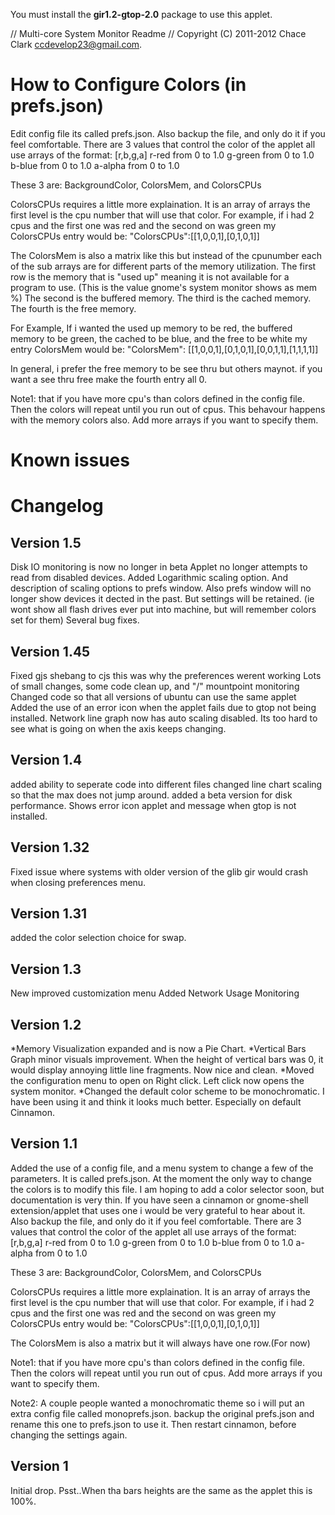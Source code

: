 You must install the **gir1.2-gtop-2.0** package to use this applet.

// Multi-core System Monitor Readme
// Copyright (C) 2011-2012 Chace Clark <ccdevelop23@gmail.com>.

How to Configure Colors (in prefs.json)
======================================
Edit config file its called prefs.json. Also backup the file, and only do it if you feel comfortable.
There are 3 values that control the color of the applet all use arrays of the format:
[r,b,g,a]
r-red from 0 to 1.0
g-green from 0 to 1.0
b-blue from 0 to 1.0
a-alpha from 0 to 1.0

These 3 are: BackgroundColor, ColorsMem, and ColorsCPUs

ColorsCPUs requires a little more explaination. It is an array of arrays the first level is the cpu number that will use that color. For example,
if i had 2 cpus and the first one was red and the second on was green my ColorsCPUs entry would be:
"ColorsCPUs":[[1,0,0,1],[0,1,0,1]]

The ColorsMem is also a matrix like this but instead of the cpunumber each of the sub arrays are for different parts of the memory utilization.
The first row is the memory that is "used up" meaning it is not available for a program to use. (This is the value gnome's system monitor shows as mem %)
The second is the buffered memory.
The third is the cached memory.
The fourth is the free memory.

For Example,
If i wanted the used up memory to be red, the buffered memory to be green, the cached to be blue, and the free to be white my entry ColorsMem would be:
"ColorsMem": [[1,0,0,1],[0,1,0,1],[0,0,1,1],[1,1,1,1]]

In general, i prefer the free memory to be see thru but others maynot. if you want a see thru free make the fourth entry all 0.

Note1: that if you have more cpu's than colors defined in the config file. 
Then the colors will repeat until you run out of cpus. This behavour happens with the memory colors also.
Add more arrays if you want to specify them.


Known issues
============


Changelog
=========

Version 1.5
-----------
Disk IO monitoring is now no longer in beta
Applet no longer attempts to read from disabled devices.
Added Logarithmic scaling option. And description of scaling options to prefs window.
Also prefs window will no longer show devices it dected in the past. But settings will be retained. 
	(ie wont show all flash drives ever put into machine, but will remember colors set for them)
Several bug fixes.

Version 1.45
-----------
Fixed gjs shebang to cjs this was why the preferences werent working
Lots of small changes, some code clean up, and "/" mountpoint monitoring
Changed code so that all versions of ubuntu can use the same applet
Added the use of an error icon when the applet fails due to gtop not being installed. 
Network line graph now has auto scaling disabled. Its too hard to see what is going on when the axis keeps changing.

Version 1.4
-----------
added ability to seperate code into different files
changed line chart scaling so that the max does not jump around.
added a beta version for disk performance.
Shows error icon applet and message when gtop is not installed.

Version 1.32
-----------
Fixed issue where systems with older version of the glib gir would crash when closing preferences menu.

Version 1.31
-----------
added the color selection choice for swap.

Version 1.3
-----------
New improved customization menu
Added Network Usage Monitoring 
    
Version 1.2
------------
*Memory Visualization expanded and is now a Pie Chart.
*Vertical Bars Graph minor visuals improvement. When the height of vertical bars was 0, it would display annoying little line fragments. Now nice and clean.
*Moved the configuration menu to open on Right click. Left click now opens the system monitor.
*Changed the default color scheme to be monochromatic. I have been using it and think it looks much better. Especially on default Cinnamon.

Version 1.1
-----------
Added the use of a config file, and a menu system to change a few of the parameters. It is called prefs.json.
At the moment the only way to change the colors is to modify this file. I am hoping to add a color selector soon, but documentation is very thin.
If you have seen a cinnamon or gnome-shell extension/applet that uses one i would be very grateful to hear about it.
Also backup the file, and only do it if you feel comfortable.
There are 3 values that control the color of the applet all use arrays of the format:
[r,b,g,a]
r-red from 0 to 1.0
g-green from 0 to 1.0
b-blue from 0 to 1.0
a-alpha from 0 to 1.0

These 3 are: BackgroundColor, ColorsMem, and ColorsCPUs

ColorsCPUs requires a little more explaination. It is an array of arrays the first level is the cpu number that will use that color. For example,
if i had 2 cpus and the first one was red and the second on was green my ColorsCPUs entry would be:
"ColorsCPUs":[[1,0,0,1],[0,1,0,1]]

The ColorsMem is also a matrix but it will always have one row.(For now)

Note1: that if you have more cpu's than colors defined in the config file. 
Then the colors will repeat until you run out of cpus. Add more arrays if you want to specify them.

Note2: A couple people wanted a monochromatic theme so i will put an extra config file called monoprefs.json. 
backup the original prefs.json and rename this one to prefs.json to use it. Then restart cinnamon, before changing the settings again.

Version 1
---------
Initial drop. Psst..When tha bars heights are the same as the applet this is 100%.
